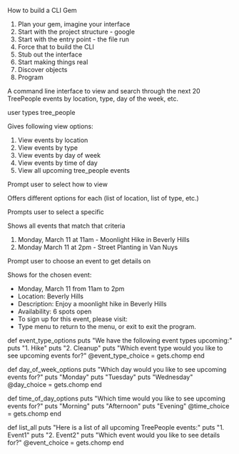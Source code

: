

How to build a CLI Gem
  1. Plan your gem, imagine your interface
  2. Start with the project structure - google
  3. Start with the entry point - the file run
  4. Force that to build the CLI
5. Stub out the interface
6. Start making things real
7. Discover objects
8. Program

A command line interface to view and search through the next 20 TreePeople events by location, type, day of the week, etc.

user types tree_people

Gives following view options:

1. View events by location
2. View events by type
3. View events by day of week
4. View events by time of day
5. View all upcoming tree_people events

  Prompt user to select how to view

Offers different options for each (list of location, list of type, etc.)

  Prompts user to select a specific

Shows all events that match that criteria
1. Monday, March 11 at 11am - Moonlight Hike in Beverly Hills
2. Monday March 11 at 2pm - Street Planting in Van Nuys

  Prompt user to choose an event to get details on

Shows for the chosen event:
- Monday, March 11 from 11am to 2pm
- Location: Beverly Hills
- Description: Enjoy a moonlight hike in Beverly Hills
- Availability: 6 spots open
- To sign up for this event, please visit: <URL>
- Type menu to return to the menu, or exit to exit the program.





def event_type_options
  puts "We have the following event types upcoming:"
  puts "1. Hike"
  puts "2. Cleanup"
  puts "Which event type would you like to see upcoming events for?"
  @event_type_choice = gets.chomp
end

def day_of_week_options
  puts "Which day would you like to see upcoming events for?"
  puts "Monday"
  puts "Tuesday"
  puts "Wednesday"
  @day_choice = gets.chomp
end

def time_of_day_options
  puts "Which time would you like to see upcoming events for?"
  puts "Morning"
  puts "Afternoon"
  puts "Evening"
  @time_choice = gets.chomp
end

def list_all
  puts "Here is a list of all upcoming TreePeople events:"
  puts "1. Event1"
  puts "2. Event2"
  puts "Which event would you like to see details for?"
  @event_choice = gets.chomp
end
